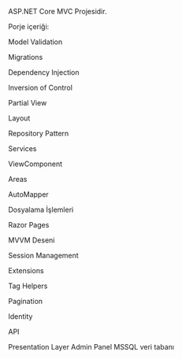 ASP.NET Core MVC Projesidir.

Porje içeriği:

Model Validation

Migrations

Dependency Injection

Inversion of Control

Partial View

Layout

Repository Pattern

Services

ViewComponent

Areas

AutoMapper

Dosyalama İşlemleri

Razor Pages

MVVM Deseni

Session Management

Extensions

Tag Helpers

Pagination

Identity

API

Presentation Layer
Admin Panel
MSSQL veri tabanı
